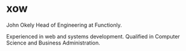 # xow

John Okely
Head of Engineering at Functionly.

Experienced in web and systems development. Qualified in Computer Science and Business Administration.
